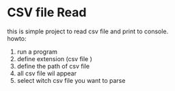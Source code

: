 # CSV file Read 
this is simple project to read csv file and print to console. \
howto: 
1. run a program
2. define extension (csv file )
3. define the path of csv file 
4. all csv file wil appear 
5. select witch csv file you want to parse
